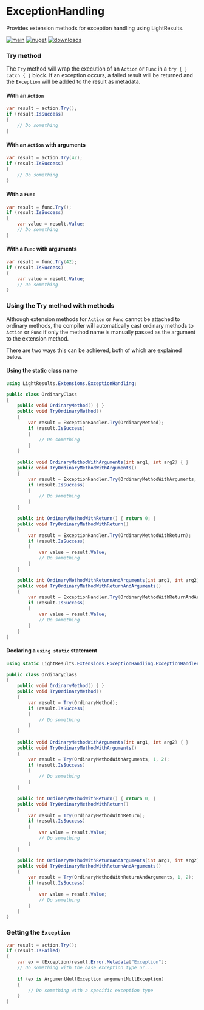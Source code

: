 # ExceptionHandling

Provides extension methods for exception handling using LightResults.

[![main](https://img.shields.io/github/actions/workflow/status/jscarle/LightResults.Extensions/main.yml?logo=github)](https://github.com/jscarle/LightResults.Extensions)
[![nuget](https://img.shields.io/nuget/v/LightResults.Extensions.ExceptionHandling)](https://www.nuget.org/packages/LightResults.Extensions.ExceptionHandling)
[![downloads](https://img.shields.io/nuget/dt/LightResults.Extensions.ExceptionHandling)](https://www.nuget.org/packages/LightResults.Extensions.ExceptionHandling)

### Try method

The `Try` method will wrap the execution of an `Action` or `Func` in a `try { } catch { }` block. If an
exception occurs, a failed result will be returned and the `Exception` will be added to the result as metadata.

#### With an `Action`

```csharp
var result = action.Try();
if (result.IsSuccess)
{
    // Do something
}
```

#### With an `Action` with arguments

```csharp
var result = action.Try(42);
if (result.IsSuccess)
{
    // Do something
}
```

#### With a `Func`

```csharp
var result = func.Try();
if (result.IsSuccess)
{
    var value = result.Value;
    // Do something
}
```

#### With a `Func` with arguments

```csharp
var result = func.Try(42);
if (result.IsSuccess)
{
    var value = result.Value;
    // Do something
}
```

### Using the Try method with methods

Although extension methods for `Action` or `Func` cannot be attached to ordinary methods, the compiler will 
automatically cast ordinary methods to `Action` or `Func` if only the method name is manually passed as the 
argument to the extension method.

There are two ways this can be achieved, both of which are explained below.

#### Using the static class name

```csharp
using LightResults.Extensions.ExceptionHandling;

public class OrdinaryClass
{
    public void OrdinaryMethod() { }
    public void TryOrdinaryMethod()
    {
        var result = ExceptionHandler.Try(OrdinaryMethod);
        if (result.IsSuccess)
        {
            // Do something
        }
    }
    
    public void OrdinaryMethodWithArguments(int arg1, int arg2) { }
    public void TryOrdinaryMethodWithArguments()
    {
        var result = ExceptionHandler.Try(OrdinaryMethodWithArguments, 1, 2);
        if (result.IsSuccess)
        {
            // Do something
        }
    }

    public int OrdinaryMethodWithReturn() { return 0; }
    public void TryOrdinaryMethodWithReturn()
    {
        var result = ExceptionHandler.Try(OrdinaryMethodWithReturn);
        if (result.IsSuccess)
        {
            var value = result.Value;
            // Do something
        }
    }

    public int OrdinaryMethodWithReturnAndArguments(int arg1, int arg2) { return arg1 + arg2; }
    public void TryOrdinaryMethodWithReturnAndArguments()
    {
        var result = ExceptionHandler.Try(OrdinaryMethodWithReturnAndArguments, 1, 2);
        if (result.IsSuccess)
        {
            var value = result.Value;
            // Do something
        }
    }
}
```

#### Declaring a `using static` statement

```csharp
using static LightResults.Extensions.ExceptionHandling.ExceptionHandler;

public class OrdinaryClass
{
    public void OrdinaryMethod() { }
    public void TryOrdinaryMethod()
    {
        var result = Try(OrdinaryMethod);
        if (result.IsSuccess)
        {
            // Do something
        }
    }
    
    public void OrdinaryMethodWithArguments(int arg1, int arg2) { }
    public void TryOrdinaryMethodWithArguments()
    {
        var result = Try(OrdinaryMethodWithArguments, 1, 2);
        if (result.IsSuccess)
        {
            // Do something
        }
    }

    public int OrdinaryMethodWithReturn() { return 0; }
    public void TryOrdinaryMethodWithReturn()
    {
        var result = Try(OrdinaryMethodWithReturn);
        if (result.IsSuccess)
        {
            var value = result.Value;
            // Do something
        }
    }

    public int OrdinaryMethodWithReturnAndArguments(int arg1, int arg2) { return arg1 + arg2; }
    public void TryOrdinaryMethodWithReturnAndArguments()
    {
        var result = Try(OrdinaryMethodWithReturnAndArguments, 1, 2);
        if (result.IsSuccess)
        {
            var value = result.Value;
            // Do something
        }
    }
}
```

### Getting the `Exception`

```csharp
var result = action.Try();
if (result.IsFailed)
{
    var ex = (Exception)result.Error.Metadata["Exception"];
    // Do something with the base exception type or...
    
    if (ex is ArgumentNullException argumentNullException)
    {
        // Do something with a specific exception type
    }
}
```
